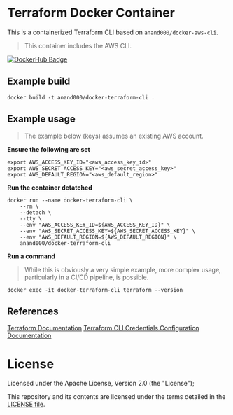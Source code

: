 # Terraform Docker Container

This is a containerized Terraform CLI based on `anand000/docker-aws-cli`.

> This container includes the AWS CLI.

[![DockerHub Badge](http://dockeri.co/image/anand000/docker-terraform-cli)](https://hub.docker.com/r/anand000/docker-terraform-cli/)

## Example build

```
docker build -t anand000/docker-terraform-cli .
```

## Example usage

> The example below (keys) assumes an existing AWS account.


**Ensure the following are set**

```
export AWS_ACCESS_KEY_ID="<aws_access_key_id>"
export AWS_SECRET_ACCESS_KEY="<aws_secret_access_key>"
export AWS_DEFAULT_REGION="<aws_default_region>"
```

**Run the container detatched**
```
docker run --name docker-terraform-cli \
    --rm \
    --detach \
    --tty \
    --env "AWS_ACCESS_KEY_ID=${AWS_ACCESS_KEY_ID}" \
    --env "AWS_SECRET_ACCESS_KEY=${AWS_SECRET_ACCESS_KEY}" \
    --env "AWS_DEFAULT_REGION=${AWS_DEFAULT_REGION}" \
    anand000/docker-terraform-cli
```

**Run a command**

> While this is obviously a very simple example, more complex usage, particularly in a CI/CD pipeline, is possible.

```
docker exec -it docker-terraform-cli terraform --version 
```

## References

[Terraform Documentation](https://www.terraform.io/docs/cli-index.html)
[Terraform CLI Credentials Configuration Documentation](https://www.terraform.io/docs/commands/cli-config.html#credentials)

# License

Licensed under the Apache License, Version 2.0 (the "License");

This repository and its contents are licensed under the terms detailed in the [LICENSE file](./LICENSE).

